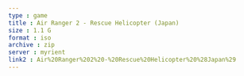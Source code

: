 ```yaml
---
type : game
title : Air Ranger 2 - Rescue Helicopter (Japan)
size : 1.1 G
format : iso
archive : zip
server : myrient
link2 : Air%20Ranger%202%20-%20Rescue%20Helicopter%20%28Japan%29
---
```

